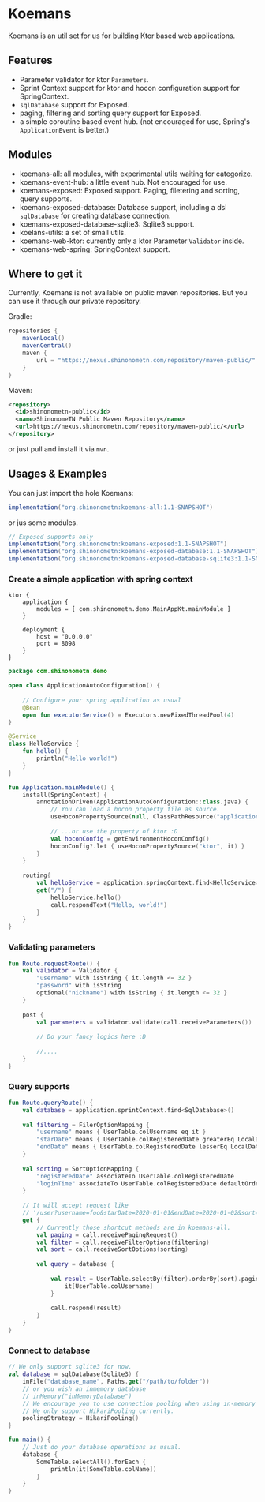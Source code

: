 # Koemans

Koemans is an util set for us for building Ktor based web applications.

## Features

- Parameter validator for ktor `Parameters`.
- Sprint Context support for ktor and hocon configuration support for SpringContext.
- `sqlDatabase` support for Exposed.
- paging, filtering and sorting query support for Exposed.
- a simple coroutine based event hub. (not encouraged for use, Spring's `ApplicationEvent` is better.)

## Modules

- koemans-all: all modules, with experimental utils waiting for categorize.
- koemans-event-hub: a little event hub. Not encouraged for use.
- koemans-exposed: Exposed support. Paging, filetering and sorting, query supports.
- koemans-exposed-database: Database support, including a dsl `sqlDatabase` for creating database connection.
- koemans-exposed-database-sqlite3: Sqlite3 support.
- koelans-utils: a set of small utils.
- koemans-web-ktor: currently only a ktor Parameter `Validator` inside.
- koemans-web-spring: SpringContext support.

## Where to get it

Currently, Koemans is not available on public maven repositories. But you can use it through our private repository.

Gradle:
```groovy
repositories {
    mavenLocal()
    mavenCentral()
    maven {
        url = "https://nexus.shinonometn.com/repository/maven-public/"
    }
}
```

Maven:
```xml
<repository>
  <id>shinonometn-public</id>
  <name>ShinonomeTN Public Maven Repository</name>
  <url>https://nexus.shinonometn.com/repository/maven-public/</url>
</repository>
```

or just pull and install it via `mvn`.

## Usages & Examples

You can just import the hole Koemans:

```groovy
implementation("org.shinonometn:koemans-all:1.1-SNAPSHOT")
```

or jus some modules.

```groovy
// Exposed supports only
implementation("org.shinonometn:koemans-exposed:1.1-SNAPSHOT")
implementation("org.shinonometn:koemans-exposed-database:1.1-SNAPSHOT")
implementation("org.shinonometn:koemans-exposed-database-sqlite3:1.1-SNAPSHOT")
```

### Create a simple application with spring context

```hocon
ktor {
    application {
        modules = [ com.shinonometn.demo.MainAppKt.mainModule ]
    }

    deployment {
        host = "0.0.0.0"
        port = 8098
    }
}
```

```kotlin
package com.shinonometn.demo

open class ApplicationAutoConfiguration() {
    
    // Configure your spring application as usual
    @Bean
    open fun executorService() = Executors.newFixedThreadPool(4)
}

@Service
class HelloService {
    fun hello() {
        println("Hello world!")   
    }
}

fun Application.mainModule() {
    install(SpringContext) {
        annotationDriven(ApplicationAutoConfiguration::class.java) {
            // You can load a hocon property file as source.
            useHoconPropertySource(null, ClassPathResource("application.hocon"))
            
            // ...or use the property of ktor :D
            val hoconConfig = getEnvironmentHoconConfig()
            hoconConfig?.let { useHoconPropertySource("ktor", it) }
        }
    }
    
    routing{
        val helloService = application.springContext.find<HelloService>()
        get("/") {
            helloService.hello()
            call.respondText("Hello, world!")
        }
    }
}

```

### Validating parameters

```kotlin
fun Route.requestRoute() {
    val validator = Validator {
        "username" with isString { it.length <= 32 }
        "password" with isString
        optional("nickname") with isString { it.length <= 32 }
    }
    
    post {
        val parameters = validator.validate(call.receiveParameters())
        
        // Do your fancy logics here :D
        
        //....
    }
}
```

### Query supports 

```kotlin
fun Route.queryRoute() {
    val database = application.sprintContext.find<SqlDatabase>()
    
    val filtering = FilerOptionMapping {
        "username" means { UserTable.colUsername eq it }
        "starDate" means { UserTable.colRegisteredDate greaterEq LocalDatetime.parse(it) }
        "endDate" means { UserTable.colRegisteredDate lesserEq LocalDatetime.parse(it) }
    }
    
    val sorting = SortOptionMapping {
        "registeredDate" associateTo UserTable.colRegisteredDate
        "loginTime" associateTo UserTable.colRegisteredDate defaultOrder SortOrder.DESC
    }
    
    // It will accept request like 
    // '/user?username=foo&starDate=2020-01-01&endDate=2020-01-02&sort=loginTime,ASC'
    get {
        // Currently those shortcut methods are in koemans-all.
        val paging = call.receivePagingRequest()
        val filter = call.receiveFilterOptions(filtering)
        val sort = call.receiveSortOptions(sorting)
        
        val query = database {
            
            val result = UserTable.selectBy(filter).orderBy(sort).pagingBy(paging) {
                it[UserTable.colUsername] 
            } 
            
            call.respond(result)
        }
    }
}
```

### Connect to database

```kotlin
// We only support sqlite3 for now.
val database = sqlDatabase(Sqlite3) {
    inFile("database_name", Paths.get("/path/to/folder"))
    // or you wish an inmemory database
    // inMemory("inMemoryDatabase")
    // We encourage you to use connection pooling when using in-memory Sqlite.
    // We only support HikariPooling currently.
    poolingStrategy = HikariPooling()
}

fun main() {
    // Just do your database operations as usual.
    database {
        SomeTable.selectAll().forEach {
            println(it[SomeTable.colName])
        }
    }
}
```